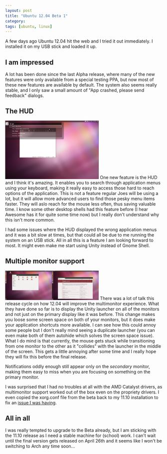 ```yaml
---
layout: post
title: "Ubuntu 12.04 Beta 1"
category: 
tags: [ubuntu, linux]
---
```



A few days ago Ubuntu 12.04 hit the web and I tried it out immediately. I installed it on my USB stick and loaded it up. 

I am impressed
--------------

A lot has been done since the last Alpha release, where many of the new features were only available from a special testing PPA, but now most of these new features are available by default. The system also seems really stable, and I only saw a small amount of "App crashed, please send feedback" dialogs.

The HUD
-------
<a href="/assets/pics/ubuntu-12-04-beta-1.png"><img class="txt-img" src="/assets/pics/ubuntu-12-04-beta-1.png"  width="300" alt="HUD" /></a>
One new feature is the HUD and I think it's amazing. It enables you to search through application menus using your keyboard, making it really easy to access those hard to reach options of the application. This is not a feature regular Joes will be using a lot, but it will allow more advanced users to find those pesky menu items faster. They will aslo reach for the mouse less often, thus saving valuable time. I know some other desktop shells had this feature before (I hear Awesome has it for quite some time now) but I really don't understand why this isn't more common. 

I had some issues where the HUD displayed the wrong application menus and it was a bit slow at times, but that could all be due to me running the system on an USB stick. All in all this is a feature I am looking forward to most. It might even make me start using Unity instead of Gnome Shell.

Multiple monitor support
------------------------
<a href="/assets/pics/ubuntu-12-04-beta-2.png"><img class="txt-img" src="/assets/pics/ubuntu-12-04-beta-2.png"  width="300" alt="HUD" /></a>
There was a lot of talk this release cycle on how 12.04 will improve the multimonitor experience. What they have done so far is to display the Unity launcher on all of the monitors and not just on the primary display like it was before. This change makes you loose some screen space on both of your monitors, but it does make your application shortcuts more available. I can see how this could annoy some people but I don't really mind seeing a duplicate launcher (you can even make both of them autohide which solves the screen space issue). What I do mind is that currently, the mouse gets stuck while transitioning from one monitor to the other as it "collides" with the launcher in the middle of the screen. This gets a little annoying after some time and I really hope they will fix this before the final release.

Notifications oddly enough still appear only on the *secondary* monitor, making them easy to miss when you are focusing on something on the primary monitor. 

I was surprised that I had no troubles at all with the AMD Catalyst drivers, as multimonitor support worked out of the box even on the propriety drivers. I even copied the xorg.conf file from the beta back to my 11.10 installation to fix an [issue I was having](/the-amd-linux-drivers/).

All in all
----------

I was really tempted to upgrade to the Beta already, but I am sticking with the 11.10 release as I need a stable machine for (school) work. I can't wait until the final version gets released on April 26th and it seems like I won't be switching to Arch any time soon...
